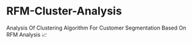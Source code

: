 # RFM-Cluster-Analysis
Analysis Of Clustering Algorithm For Customer Segmentation Based On RFM Analysis 📈
